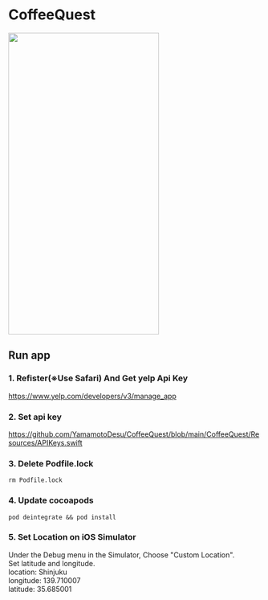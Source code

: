 # CoffeeQuest
<img src="https://user-images.githubusercontent.com/47273077/129431955-49da704a-e1f8-440a-9442-8422c1fd24a6.png" width="300" height="600">

## Run app
### 1. Refister(※Use Safari) And Get yelp Api Key
https://www.yelp.com/developers/v3/manage_app

### 2. Set api key  
https://github.com/YamamotoDesu/CoffeeQuest/blob/main/CoffeeQuest/Resources/APIKeys.swift

### 3. Delete Podfile.lock  
```
rm Podfile.lock 
```

### 4. Update cocoapods
```
pod deintegrate && pod install
```

### 5. Set Location on iOS Simulator  
Under the Debug menu in the Simulator, Choose "Custom Location".  
Set latitude and longitude.  
location: Shinjuku  
longitude: 139.710007  
latitude: 35.685001  
